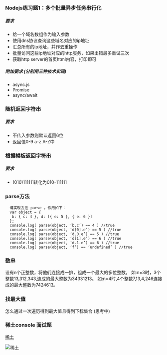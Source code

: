 ### Nodejs练习题1：多个批量异步任务串行化

##### 要求
- 给一个域名数组作为输入参数
- 使用dns协议查询这些域名对应的ip地址
- 汇总所有的ip地址，并作去重操作
- 批量访问这些ip地址对应的http服务，如果出错最多重试三次
- 获取http server的首页html内容，打印即可

##### 附加要求 (分别用三种技术实现)
- async.js
- Promise
- async/await


### 随机返回字符串

##### 要求
- 不传入参数则默认返回6位
- 返回值0-9 a-z A-Z中

### 根据模板返回字符串

##### 要求
- (010)111111转化为010-111111


### parse方法

```
  请实现方法 parse ，作用如下：
  var object = {
   b: { c: 4 }, d: [{ e: 5 }, { e: 6 }]
  };
  console.log( parse(object, ‘b.c’) == 4 ) //true
  console.log( parse(object, ‘d[0].e’) == 5 ) //true
  console.log( parse(object, ‘d.0.e’) == 5 ) //true
  console.log( parse(object, ‘d[1].e’) == 6 ) //true
  console.log( parse(object, ‘d.1.e’) == 6 ) //true
  console.log( parse(object, ‘f’) == ‘undefined’ ) //true

```

### 数串

设有n个正整数，将他们连接成一排，组成一个最大的多位整数。
如:n=3时，3个整数13,312,343,连成的最大整数为34331213。
如:n=4时,4个整数7,13,4,246连接成的最大整数为7424613。

### 找最大值

怎么通过一次遍历得到最大值且得到下标集合 (思考中)

### 稀土console 面试题
[稀土](https://juejin.im)

![稀土](./static/xitu.pne)